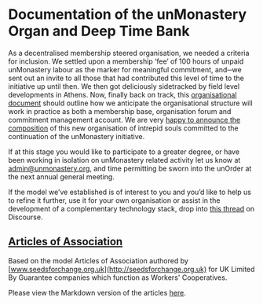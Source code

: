# Documentation of the unMonastery Organ and Deep Time Bank #

As a decentralised membership steered organisation, we needed a criteria for inclusion. We settled upon a membership ‘fee’ of 100 hours of unpaid unMonastery labour as the marker for meaningful commitment, and─we sent out an invite to all those that had contributed this level of time to the initiative up until then. We then got deliciously sidetracked by field level developments in Athens. Now, finally back on track, this <a href="https://docs.google.com/document/d/1mvgS5RObf29Htfubh0fY_s7aVkFL1mQb70jNvztuF44/edit?usp=sharing">organisational document</a> should outline how we anticipate the organisational structure will work in practice as both a membership base, organisation forum and commitment management account. We are very <a href="https://medium.com/@unmonastery/unmonastery-the-year-ahead-2f082b000a7a#.bb8gvjvnz">happy to announce the composition</a> of this new organisation of intrepid souls committed to the continuation of the unMonastery initiative.

If at this stage you would like to participate to a greater degree, or have been working in isolation on unMonastery related activity let us know at <a href="mailto:admin@unmonastery.org">admin@unmonastery.org</a>, and time permitting be sworn into the unOrder at the next annual general meeting.

If the model we’ve established is of interest to you and you’d like to help us to refine it further, use it for your own organisation or assist in the development of a complementary technology stack, drop into <a href="http://discourse.unmonastery.org/t/examining-the-unmonastery-deep-time-bank/107">this thread</a> on Discourse.

## [Articles of Association](https://github.com/unmonastery/unmon-organ/blob/master/Articles_of_Association/lbg_aoa.md) ##
Based on the model Articles of Association authored by [www.seedsforchange.org.uk](http://seedsforchange.org.uk) for UK Limited By Guarantee companies which function as Workers' Cooperatives.

Please view the Markdown version of the articles [here](https://github.com/unmonastery/unmon-organ/blob/master/Articles_of_Association/lbg_aoa.md).